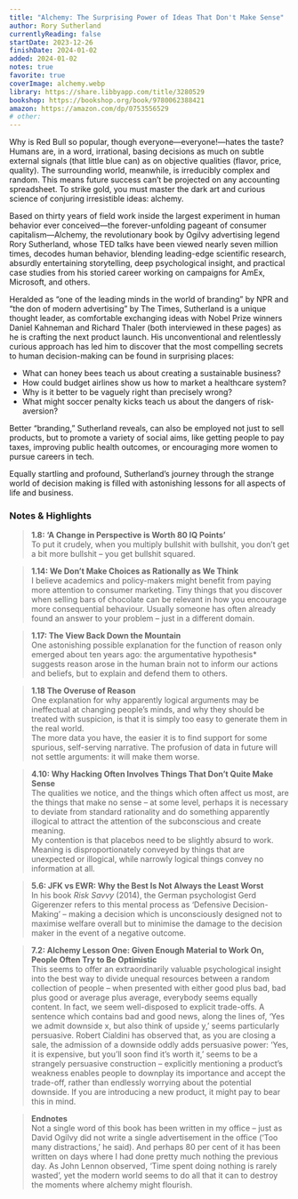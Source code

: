 ```yaml
---
title: "Alchemy: The Surprising Power of Ideas That Don't Make Sense"
author: Rory Sutherland
currentlyReading: false
startDate: 2023-12-26
finishDate: 2024-01-02
added: 2024-01-02
notes: true
favorite: true
coverImage: alchemy.webp
library: https://share.libbyapp.com/title/3280529
bookshop: https://bookshop.org/book/9780062388421
amazon: https://amazon.com/dp/0753556529
# other: 
---
```


Why is Red Bull so popular, though everyone—everyone!—hates the taste? Humans are, in a word, irrational, basing decisions as much on subtle external signals (that little blue can) as on objective qualities (flavor, price, quality). The surrounding world, meanwhile, is irreducibly complex and random. This means future success can’t be projected on any accounting spreadsheet. To strike gold, you must master the dark art and curious science of conjuring irresistible ideas: alchemy.  

Based on thirty years of field work inside the largest experiment in human behavior ever conceived—the forever-unfolding pageant of consumer capitalism—Alchemy, the revolutionary book by Ogilvy advertising legend Rory Sutherland, whose TED talks have been viewed nearly seven million times, decodes human behavior, blending leading-edge scientific research, absurdly entertaining storytelling, deep psychological insight, and practical case studies from his storied career working on campaigns for AmEx, Microsoft, and others.  

Heralded as “one of the leading minds in the world of branding” by NPR and “the don of modern advertising” by The Times, Sutherland is a unique thought leader, as comfortable exchanging ideas with Nobel Prize winners Daniel Kahneman and Richard Thaler (both interviewed in these pages) as he is crafting the next product launch. His unconventional and relentlessly curious approach has led him to discover that the most compelling secrets to human decision-making can be found in surprising places:  
- What can honey bees teach us about creating a sustainable business?  
- How could budget airlines show us how to market a healthcare system?  
- Why is it better to be vaguely right than precisely wrong?  
- What might soccer penalty kicks teach us about the dangers of risk-aversion?  

Better “branding,” Sutherland reveals, can also be employed not just to sell products, but to promote a variety of social aims, like getting people to pay taxes, improving public health outcomes, or encouraging more women to pursue careers in tech.  

Equally startling and profound, Sutherland’s journey through the strange world of decision making is filled with astonishing lessons for all aspects of life and business.  

### Notes & Highlights
> **1.8: ‘A Change in Perspective is Worth 80 IQ Points’**  
> To put it crudely, when you multiply bullshit with bullshit, you don’t get a bit more bullshit – you get bullshit squared.  

> **1.14: We Don’t Make Choices as Rationally as We Think**  
> I believe academics and policy-makers might benefit from paying more attention to consumer marketing. Tiny things that you discover when selling bars of chocolate can be relevant in how you encourage more consequential behaviour. Usually someone has often already found an answer to your problem – just in a different domain.  

> **1.17: The View Back Down the Mountain**  
> One astonishing possible explanation for the function of reason only emerged about ten years ago: the argumentative hypothesis* suggests reason arose in the human brain not to inform our actions and beliefs, but to explain and defend them to others.  

> **1.18 The Overuse of Reason**  
> One explanation for why apparently logical arguments may be ineffectual at changing people’s minds, and why they should be treated with suspicion, is that it is simply too easy to generate them in the real world.  
> The more data you have, the easier it is to find support for some spurious, self-serving narrative. The profusion of data in future will not settle arguments: it will make them worse.  

> **4.10: Why Hacking Often Involves Things That Don’t Quite Make Sense**  
> The qualities we notice, and the things which often affect us most, are the things that make no sense – at some level, perhaps it is necessary to deviate from standard rationality and do something apparently illogical to attract the attention of the subconscious and create meaning.  
> My contention is that placebos need to be slightly absurd to work.  
> Meaning is disproportionately conveyed by things that are unexpected or illogical, while narrowly logical things convey no information at all.  

> **5.6: JFK vs EWR: Why the Best Is Not Always the Least Worst**  
> In his book *Risk Savvy* (2014), the German psychologist Gerd Gigerenzer refers to this mental process as ‘Defensive Decision-Making’ – making a decision which is unconsciously designed not to maximise welfare overall but to minimise the damage to the decision maker in the event of a negative outcome.  

> **7.2: Alchemy Lesson One: Given Enough Material to Work On, People Often Try to Be Optimistic**  
> This seems to offer an extraordinarily valuable psychological insight into the best way to divide unequal resources between a random collection of people – when presented with either good plus bad, bad plus good or average plus average, everybody seems equally content. In fact, we seem well-disposed to explicit trade-offs. A sentence which contains bad and good news, along the lines of, ‘Yes we admit downside x, but also think of upside y,’ seems particularly persuasive. Robert Cialdini has observed that, as you are closing a sale, the admission of a downside oddly adds persuasive power: ‘Yes, it is expensive, but you’ll soon find it’s worth it,’ seems to be a strangely persuasive construction – explicitly mentioning a product’s weakness enables people to downplay its importance and accept the trade-off, rather than endlessly worrying about the potential downside. If you are introducing a new product, it might pay to bear this in mind.  

> **Endnotes**  
> Not a single word of this book has been written in my office – just as David Ogilvy did not write a single advertisement in the office (‘Too many distractions,’ he said). And perhaps 80 per cent of it has been written on days where I had done pretty much nothing the previous day. As John Lennon observed, ‘Time spent doing nothing is rarely wasted’, yet the modern world seems to do all that it can to destroy the moments where alchemy might flourish.  
